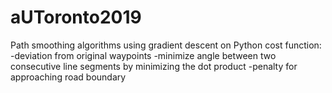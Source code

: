 # aUToronto2019
Path smoothing algorithms using gradient descent on Python
cost function:
  -deviation from original waypoints
  -minimize angle between two consecutive line segments by minimizing the dot product
  -penalty for approaching road boundary

